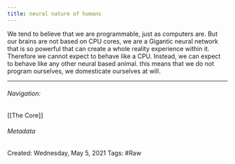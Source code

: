 ```yaml
---
title: neural nature of humans
---
```



We tend to believe that we are programmable, just as computers are.
But our brains are not based on CPU cores, we are a Gigantic neural network that is so powerful that can create a whole reality experience within it.
Therefore we cannot expect to behave like a CPU. Instead, we can expect to behave like any other neural based animal.
this means that we do not program ourselves, we domesticate ourselves at will.








---
###### Navigation:

[[The Core]]

###### Metadata
Created:  Wednesday, May 5, 2021
Tags: #Raw 
